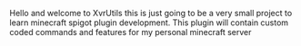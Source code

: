 Hello and welcome to XvrUtils this is just going to be a very small project to learn minecraft spigot plugin development. This plugin will contain custom coded commands and features for my personal minecraft server